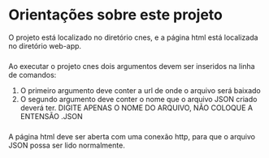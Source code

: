 ﻿# Orientações sobre este projeto

O projeto está localizado no diretório cnes, e a página html está localizada no diretório
web-app.

###

Ao executar o projeto cnes dois argumentos devem ser inseridos na linha de comandos:
1. O primeiro argumento deve conter a url de onde o arquivo será baixado
2. O segundo argumento deve conter o nome que o arquivo JSON criado deverá
ter. DIGITE APENAS O NOME DO ARQUIVO, NÃO COLOQUE A ENTENSÃO .JSON

###

A página html deve ser aberta com uma conexão http, para que o arquivo JSON
possa ser lido normalmente.


